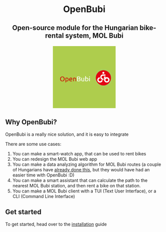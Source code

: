 # <p align="center">OpenBubi</p>

## <p align="center"> Open-source module for the Hungarian bike-rental system, MOL Bubi</p>

<p align="center"><img src="logo.png" alt="logo" width="200"/></p>

## Why OpenBubi?

OpenBubi is a really nice solution, and it is easy to integrate

There are some use cases:

1. You can make a smart-watch app, that can be used to rent bikes
2. You can redesign the MOL Bubi web app
3. You can make a data analyzing algorithm for MOL Bubi routes (a couple of Hungarians have [already done this](https://dms.sztaki.hu/bubi/), but they would have had an easier time with OpenBubi :D)
4. You can make a smart assistant that can calculate the path to the nearest MOL Bubi station, and then rent a bike on that station.
5. You can make a MOL Bubi client with a TUI (Text User Interface), or a CLI (Command Line Interface)

## Get started

To get started, head over to the [installation](installation.md) guide
